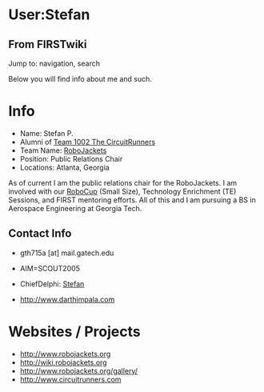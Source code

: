 # User:Stefan

## From FIRSTwiki

Jump to: navigation, search

Below you will find info about me and such.

# Info

- Name: Stefan P.
- Alumni of [Team 1002 The CircuitRunners](1002 "1002")
- Team Name: [RoboJackets](RoboJackets "RoboJackets")
- Position: Public Relations Chair
- Locations: Atlanta, Georgia

As of current I am the public relations chair for the RoboJackets. I am involved with our [RoboCup](http://en.wikipedia.org/wiki/RoboCup "http://en.wikipedia.org/wiki/RoboCup") (Small Size), Technology Enrichment (TE) Sessions, and FIRST mentoring efforts. All of this and I am pursuing a BS in Aerospace Engineering at Georgia Tech.

## Contact Info

- gth715a [at] mail.gatech.edu
- AIM=SCOUT2005
- ChiefDelphi: [Stefan](http://www.chiefdelphi.com/forums/member.php?u=4272 "http://www.chiefdelphi.com/forums/member.php?u=4272")

- <http://www.darthimpala.com>

# Websites / Projects

- <http://www.robojackets.org>
- <http://wiki.robojackets.org>
- <http://www.robojackets.org/gallery/>
- <http://www.circuitrunners.com>

